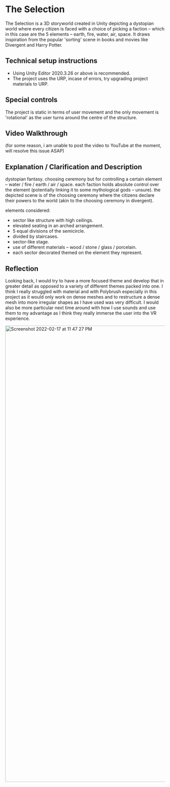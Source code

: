 # The Selection

The Selection is a 3D storyworld created in Unity depicting a dystopian world where every citizen is faced with a choice of picking a faction – which in this case are the 5 elements – earth, fire, water, air, space. It draws inspiration from the popular 'sorting' scene in books and movies like Divergent and Harry Potter.

## Technical setup instructions

* Using Unity Editor 2020.3.26 or above is recommended.
* The project uses the URP, incase of errors, try upgrading project materials to URP.

## Special controls 

The project is static in terms of user movement and the only movement is 'rotational' as the user turns around the centre of the structure. 

## Video Walkthrough
(for some reason, i am unable to post the video to YouTube at the moment, will resolve this issue ASAP)

## Explanation / Clarification and Description
dystopian fantasy. choosing ceremony but for controlling a certain element – water / fire / earth / air / space. each faction holds absolute control over the element (potentially linking it to some mythological gods – unsure). the depicted scene is of the choosing ceremony where the citizens declare their powers to the world (akin to the choosing ceremony in divergent). 

elements considered:
* sector like structure with high ceilings.
* elevated seating in an arched arrangement.
* 5 equal divisions of the semicircle.
* divided by staircases.
* sector-like stage. 
* use of different materials – wood / stone / glass / porcelain. 
* each sector decorated themed on the element they represent.

## Reflection
Looking back, I would try to have a more focused theme and develop that in greater detail as opposed to a variety of different themes packed into one. I think I really struggled with material and with Polybrush especially in this project as it would only work on dense meshes and to restructure a dense mesh into more irregular shapes as I have used was very difficult. I would also be more particular next time around with how I use sounds and use them to my advantage as I think they really immerse the user into the VR experience. 

<img width="1440" alt="Screenshot 2022-02-17 at 11 47 27 PM" src="https://user-images.githubusercontent.com/95570878/154561429-d7b23e8d-8b7c-4bf9-af32-495b1c4537f7.png">
